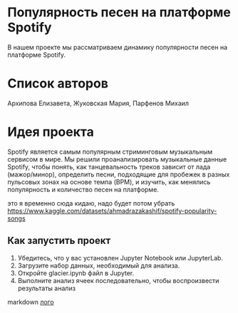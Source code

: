 # Популярность песен на платформе Spotify
В нашем проекте мы рассматриваем динамику популярности песен на платформе Spotify.

# Список авторов
Архипова Елизавета, 
Жуковская Мария, 
Парфенов Михаил

# Идея проекта 
Spotify является самым популярным стриминговым музыкальным сервисом в мире. Мы решили проанализировать музыкальные данные Spotify, чтобы понять, как танцевальность треков зависит от лада (мажор/минор), определить песни, подходящие для пробежек в разных пульсовых зонах на основе темпа (BPM), и изучить, как менялись популярность и количество песен на платформе.

это я временно сюда кидаю, надо будет потом убрать https://www.kaggle.com/datasets/ahmadrazakashif/spotify-popularity-songs
 

## Как запустить проект 
1. Убедитесь, что у вас установлен Jupyter Notebook или JupyterLab.
2. Загрузите набор данных, необходимый для анализа.
3. Откройте glacier.ipynb файл в Jupyter.
4. Выполните анализ ячеек последовательно, чтобы воспроизвести результаты анализ

markdown
[лого](https://encrypted-tbn0.gstatic.com/images?q=tbn:ANd9GcSCI4fbxJtYuxcQnfHTSTnTO1lWyqjGbbCoqA&s)

